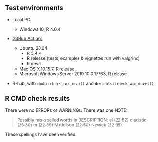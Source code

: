 ## Test environments

* Local PC:
  - Windows 10, R 4.0.4

* [GitHub Actions](https://github.com/ms609/TreeTools/actions)
  - Ubuntu 20.04
    - R 3.4.4
    - R release (tests, examples & vignettes run with valgrind)
    - R devel
  - Mac OS X 10.15.7, R release
  - Microsoft Windows Server 2019 10.0.17763, R release
  
* R-hub, with `rhub::check_for_cran()` and `devtools::check_win_devel()`

## R CMD check results

There were no ERRORs or WARNINGs.
There was one NOTE:

>  Possibly mis-spelled words in DESCRIPTION:
>    al (22:62)
>    cladistic (25:30)
>    et (22:59)
>    Maddison (22:50)
>    Newick (22:35)

These spellings have been verified.
